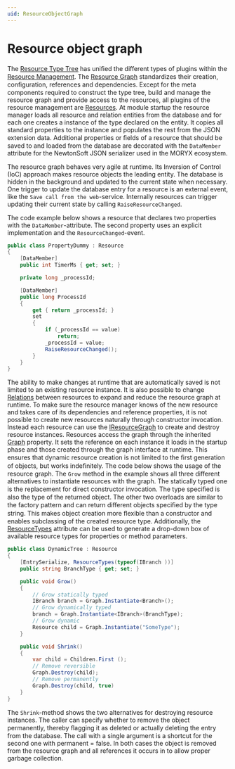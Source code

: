 ```yaml
---
uid: ResourceObjectGraph
---
```

# Resource object graph

The [Resource Type Tree](ResourceTypeTree.md) has uniﬁed the different types of plugins within the [Resource Management](ResourceManagement.md).
The [Resource Graph](../../../src/Moryx.AbstractionLayer/Resources/IResourceGraph.cs) standardizes their creation, conﬁguration, references and dependencies.
Except for the meta components required to construct the type tree, build and manage the resource graph and provide access to the resources, all plugins of the resource management are [Resources](../../../src/Moryx.AbstractionLayer/Resources/IResource.cs).
At module startup the resource manager loads all resource and relation entities from the database and for each one creates a instance of the type declared on the entity.
It copies all standard properties to the instance and populates the rest from the JSON extension data.
Additional properties or ﬁelds of a resource that should be saved to and loaded from the database are decorated with the `DataMember` attribute for the NewtonSoft JSON serializer used in the MORYX ecosystem.

The resource graph behaves very agile at runtime.
Its Inversion of Control (IoC) approach makes resource objects the leading entity.
The database is hidden in the background and updated to the current state when necessary.
One trigger to update the database entry for a resource is an external event, like the `Save call from the web`-service.
Internally resources can trigger updating their current state by calling `RaiseResourceChanged`.

The code example below shows a resource that declares two properties with the `DataMember`-attribute. The second property uses an explicit implementation and the `ResourceChanged`-event.

```cs
public class PropertyDummy : Resource
{
    [DataMember]
    public int TimerMs { get; set; }

    private long _processId;

    [DataMember]
    public long ProcessId
    {
        get { return _processId; }
        set
        {
            if (_processId == value)
                return;
            _processId = value;
            RaiseResourceChanged();
        }
    }
}
```

The ability to make changes at runtime that are automatically saved is not limited to an existing resource instance.
It is also possible to change [Relations](ResourceRelations.md) between resources to expand and reduce the resource graph at runtime.
To make sure the resource manager knows of the new resource and takes care of its dependencies and reference properties, it is not possible to create new resources naturally through constructor invocation.
Instead each resource can use the [IResourceGraph](../../../src/Moryx.AbstractionLayer/Resources/IResourceGraph.cs) to create and destroy resource instances.
Resources access the graph through the inherited [Graph](../../../src/Moryx.Resources.Management/Resources/ResourceGraph.cs) property.
It sets the reference on each instance it loads in the startup phase and those created through the graph interface at runtime.
This ensures that dynamic resource creation is not limited to the ﬁrst generation of objects, but works indeﬁnitely.
The code below shows the usage of the resource graph. The `Grow` method in the example shows all three different alternatives to instantiate resources with the graph.
The statically typed one is the replacement for direct constructor invocation.
The type speciﬁed is also the type of the returned object.
The other two overloads are similar to the factory pattern and can return different objects speciﬁed by the type string.
This makes object creation more ﬂexible than a constructor and enables subclassing of the created resource type.
Additionally, the [ResourceTypes](../../../src/Moryx.AbstractionLayer/Resources/Attributes/ResourceTypesAttribute.cs) attribute can be used to generate a drop-down box of available resource types for properties or method parameters.

```cs
public class DynamicTree : Resource
{
    [EntrySerialize, ResourceTypes(typeof(IBranch ))]
    public string BranchType { get; set; }

    public void Grow()
    {
        // Grow statically typed
        IBranch branch = Graph.Instantiate<Branch>();
        // Grow dynamically typed
        branch = Graph.Instantiate<IBranch>(BranchType);
        // Grow dynamic
        Resource child = Graph.Instantiate("SomeType");
    }

    public void Shrink()
    {
        var child = Children.First ();
        // Remove reversible
        Graph.Destroy(child);
        // Remove permanently
        Graph.Destroy(child, true)
    }
}

```

The `Shrink`-method shows the two alternatives for destroying resource instances. The caller can specify whether to remove the object permanently, thereby ﬂagging it as deleted or actually deleting the entry from the database. The call with a single argument is a shortcut for the second one with permanent = false. In both cases the object is removed from the resource graph and all references it occurs in to allow proper garbage collection.